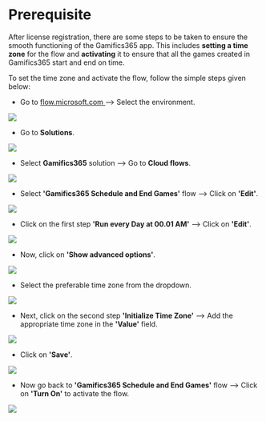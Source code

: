 # Prerequisite

After license registration, there are some steps to be taken to ensure the smooth functioning of the Gamifics365 app. This includes **setting a time zone** for the flow and **activating** it to ensure that all the games created in Gamifics365 start and end on time.&#x20;

To set the time zone and activate the flow, follow the simple steps given below:

* Go to [flow.microsoft.com ](https://us.flow.microsoft.com/en-us/)--> Select the environment.&#x20;

![](../.gitbook/assets/Prereq\_4.png)

* Go to **Solutions**.&#x20;

![](../.gitbook/assets/Prereq\_5.png)

* Select **Gamifics365** solution --> Go to **Cloud flows**.

![](../.gitbook/assets/Flow\_3.png)

* Select **'Gamifics365 Schedule and End Games'** flow --> Click on **'Edit'**.

![](<../.gitbook/assets/Flow\_4 (1).png>)

* Click on the first step **'Run every Day at 00.01 AM'** --> Click on **'Edit'**.

![](<../.gitbook/assets/Flow\_5 (1).png>)

* Now, click on **'Show advanced options'**.

![](../.gitbook/assets/Flow\_6.png)

* Select the preferable time zone from the dropdown.

![](../.gitbook/assets/Flow\_7.png)

* Next, click on the second step **'Initialize Time Zone'** --> Add the appropriate time zone in the **'Value'** field.

![](../.gitbook/assets/Flow\_8.png)

* Click on **'Save'**.

![](../.gitbook/assets/Flow\_10.png)

* Now go back to **'Gamifics365 Schedule and End Games'** flow --> Click on **'Turn On'** to activate the flow.

![](../.gitbook/assets/Flow\_11.png)
